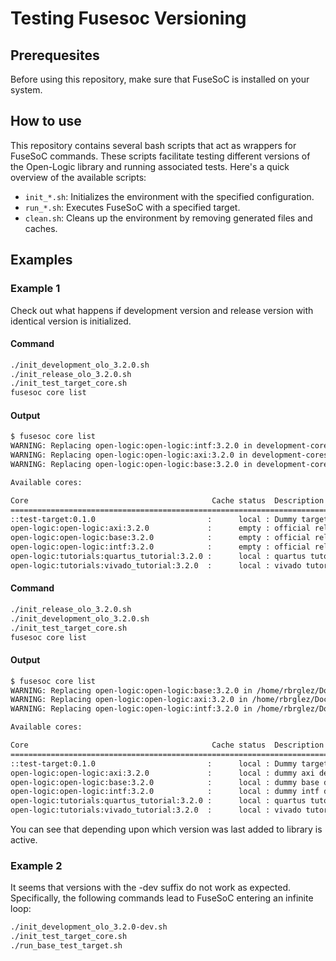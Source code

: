 # Testing Fusesoc Versioning


## Prerequesites

Before using this repository, make sure that FuseSoC is installed on your system. 


## How to use

This repository contains several bash scripts that act as wrappers for FuseSoC commands. These scripts facilitate testing different versions of the Open-Logic library and running associated tests. Here's a quick overview of the available scripts:

- `init_*.sh`: Initializes the environment with the specified configuration.
- `run_*.sh`: Executes FuseSoC with a specified target.
- `clean.sh`: Cleans up the environment by removing generated files and caches.


## Examples

### Example 1

Check out what happens if development version and release version with identical version is initialized.


#### Command

```bash
./init_development_olo_3.2.0.sh
./init_release_olo_3.2.0.sh
./init_test_target_core.sh
fusesoc core list
```

#### Output

```bash
$ fusesoc core list
WARNING: Replacing open-logic:open-logic:intf:3.2.0 in development-cores/open-logic-3.2.0/src/intf with the version found in /home/rbrglez/Documents/local/testing-fusesoc-versioning/release-cores/open-logic-3.2.0
WARNING: Replacing open-logic:open-logic:axi:3.2.0 in development-cores/open-logic-3.2.0/src/axi with the version found in /home/rbrglez/Documents/local/testing-fusesoc-versioning/release-cores/open-logic-3.2.0
WARNING: Replacing open-logic:open-logic:base:3.2.0 in development-cores/open-logic-3.2.0/src/base with the version found in /home/rbrglez/Documents/local/testing-fusesoc-versioning/release-cores/open-logic-3.2.0

Available cores:

Core                                         Cache status  Description
================================================================================
::test-target:0.1.0                         :      local : Dummy target
open-logic:open-logic:axi:3.2.0             :      empty : official release; axi core; 3.2.0
open-logic:open-logic:base:3.2.0            :      empty : official release; base core; 3.2.0
open-logic:open-logic:intf:3.2.0            :      empty : official release; intf core; 3.2.0
open-logic:tutorials:quartus_tutorial:3.2.0 :      local : quartus tutorial for open-logic, targetting DE0-CV board
open-logic:tutorials:vivado_tutorial:3.2.0  :      local : vivado tutorial for open-logic, targetting Zybo Z7-10 board
```

#### Command

```bash
./init_release_olo_3.2.0.sh
./init_development_olo_3.2.0.sh
./init_test_target_core.sh
fusesoc core list
```

#### Output

```bash
$ fusesoc core list
WARNING: Replacing open-logic:open-logic:base:3.2.0 in /home/rbrglez/Documents/local/testing-fusesoc-versioning/release-cores/open-logic-3.2.0 with the version found in development-cores/open-logic-3.2.0/src/base
WARNING: Replacing open-logic:open-logic:axi:3.2.0 in /home/rbrglez/Documents/local/testing-fusesoc-versioning/release-cores/open-logic-3.2.0 with the version found in development-cores/open-logic-3.2.0/src/axi
WARNING: Replacing open-logic:open-logic:intf:3.2.0 in /home/rbrglez/Documents/local/testing-fusesoc-versioning/release-cores/open-logic-3.2.0 with the version found in development-cores/open-logic-3.2.0/src/intf

Available cores:

Core                                         Cache status  Description
================================================================================
::test-target:0.1.0                         :      local : Dummy target
open-logic:open-logic:axi:3.2.0             :      local : dummy axi description 3.2.0. This is development version!
open-logic:open-logic:base:3.2.0            :      local : dummy base description 3.2.0. This is development version!
open-logic:open-logic:intf:3.2.0            :      local : dummy intf description 3.2.0. This is development version!
open-logic:tutorials:quartus_tutorial:3.2.0 :      local : quartus tutorial for open-logic, targetting DE0-CV board
open-logic:tutorials:vivado_tutorial:3.2.0  :      local : vivado tutorial for open-logic, targetting Zybo Z7-10 board

```

You can see that depending upon which version was last added to library is active.

### Example 2

It seems that versions with the -dev suffix do not work as expected. Specifically, the following commands lead to FuseSoC entering an infinite loop:

```bash
./init_development_olo_3.2.0-dev.sh
./init_test_target_core.sh
./run_base_test_target.sh
```